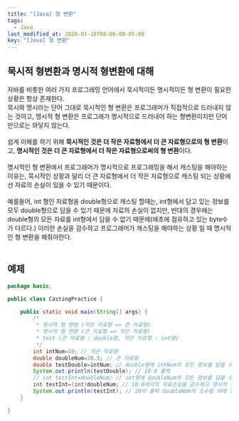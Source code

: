 ```yaml
---
title: "[Java] 형 변환"
tags:
  - Java
last_modified_at: 2020-01-18T08:06:00-05:00
key: "[Java] 형 변환"
---
```


## 묵시적 형변환과 명시적 형변환에 대해

자바를 비롯한 여러 가지 프로그래밍 언어에서 묵시적이든 명시적이든 형 변환이 필요한 상황은 항상 존재한다.<br>
묵시와 명시라는 단어 그대로 묵시적인 형 변환은 프로그래머가 직접적으로 드러내지 않는 것아고, 명시적 형 변환은 프로그래가 명시적으로 드러내어 하는 형변환이지만 단어만으로는 와닿지 않는다.<br><br>
쉽게 이해를 하기 위해 **묵시적인 것은 더 작은 자료형에서 더 큰 자료형으로의 형 변환**이고, **명시적인 것은 더 큰 자료형에서 더 작은 자료형으로써의 형 변환**이다.<br><br>
명시적인 형 변환에서 프로그래머가 명시적으로 프로그래밍을 해서 캐스팅을 해야하는 이유는, 묵시적인 상황과 달리 더 큰 자료형에서 더 작은 자료형으로 캐스팅 되는 상황에선 자료의 손실이 있을 수 있기 때문이다.<br><br>
예를들어, int 형인 자료형을 double형으로 캐스팅 할때는, int형에서 담고 있는 정보를 모두 double형으로 담을 수 있기 때문에 자료의 손실이 없지만, 반대의 경우에는 double형의 모든 자료를 int형에서 담을 수 없기 때문에(애초에 점유하고 있는 byte수가 다르다.) 이러한 손실을 감수하고 프로그래머가 캐스팅을 해야하는 상황 일 때 명시적인 형 변환을 해줘야한다.<br><br>

## 예제

```java
package basic;

public class CastingPractice {

	public static void main(String[] args) {
		/*
		 * 묵시적 형 변환 (작은 자료형 => 큰 자료형)
		 * 명시적 형 변환 (큰 자료형 => 작은 자료형)
		 * test (큰 자료형 : double형, 작은 자료형 : int형)
		 */
		int intNum=10; // 작은 자료형
		double doubleNum=20.5; // 큰 자료형
		double testDouble=intNum; // double형에 intNum의 모든 정보를 담을 수 있기 때문에 명시적으로 캐스팅 하지 않아도 묵시적으로 캐스팅 된 후 assign
		System.out.println(testDouble); // 10.0 출력
		// int testInt=doubleNum; // int형에 doubleNum의 모든 정보를 담을 수 없기 때문에 명시적으로 캐스팅 하지 않으면 에러발생 -> 주석처리
		int testInt=(int)doubleNum; // 10.0에서의 자료손실을 감수하고 명시적 형 변환 -> (int)
		System.out.println(testInt); // 20이 출력 doubleNUm의 소수점 아래 정보는 담지 못 했다.
	}

}
```
